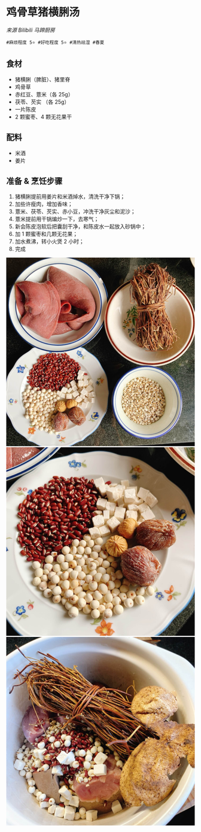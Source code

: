 # 鸡骨草猪横脷汤

*来源 Bilibili 马蹄厨房*

```
#麻烦程度 5⭐️ #好吃程度 5⭐️ #清热祛湿 #春夏
```

## 食材

- 猪横脷（脾脏）、猪里脊
- 鸡骨草
- 赤红豆、薏米（各 25g）
- 茯苓、芡实 （各 25g）
- 一片陈皮
- 2 颗蜜枣、4 颗无花果干

## 配料

- 米酒
- 姜片

## 准备 & 烹饪步骤

1. 猪横脷提前用姜片和米酒焯水，清洗干净下锅；
2. 加些许瘦肉，增加香味；
3. 薏米、茯苓、芡实、赤小豆，冲洗干净灰尘和泥沙；
4. 薏米提前用干锅煸炒一下，去寒气；
5. 新会陈皮泡软后把囊刮干净，和陈皮水一起放入砂锅中；
6. 加 1 颗蜜枣和几颗无花果；
7. 加水煮沸，转小火煲 2 小时；
8. 完成


![](../_images/jigucao-zhuhengli1.jpg ':loading=lazy')
![](../_images/jigucao-zhuhengli2.jpg ':loading=lazy')
![](../_images/jigucao-zhuhengli3.jpg ':loading=lazy')
